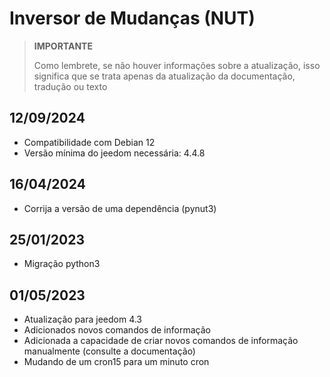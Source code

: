 # Inversor de Mudanças (NUT)

>**IMPORTANTE**
>
>Como lembrete, se não houver informações sobre a atualização, isso significa que se trata apenas da atualização da documentação, tradução ou texto

## 12/09/2024

- Compatibilidade com Debian 12
- Versão mínima do jeedom necessária: 4.4.8

## 16/04/2024

- Corrija a versão de uma dependência (pynut3)

## 25/01/2023

- Migração python3

## 01/05/2023

- Atualização para jeedom 4.3
- Adicionados novos comandos de informação
- Adicionada a capacidade de criar novos comandos de informação manualmente (consulte a documentação)
- Mudando de um cron15 para um minuto cron
